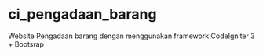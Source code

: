 # ci_pengadaan_barang
Website Pengadaan barang dengan menggunakan framework CodeIgniter 3 + Bootsrap
